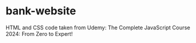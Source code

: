 # bank-website
HTML and CSS code taken from Udemy: 
The Complete JavaScript Course 2024: From Zero to Expert!
